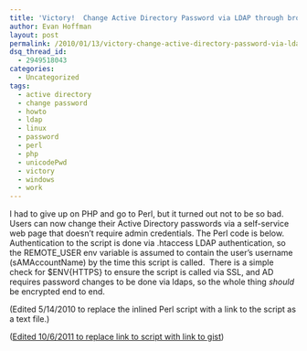 ```yaml
---
title: 'Victory!  Change Active Directory Password via LDAP through browser'
author: Evan Hoffman
layout: post
permalink: /2010/01/13/victory-change-active-directory-password-via-ldap-through-browser/
dsq_thread_id:
  - 2949518043
categories:
  - Uncategorized
tags:
  - active directory
  - change password
  - howto
  - ldap
  - linux
  - password
  - perl
  - php
  - unicodePwd
  - victory
  - windows
  - work
---
```

I had to give up on PHP and go to Perl, but it turned out not to be so bad. Users can now change their Active Directory passwords via a self-service web page that doesn&#8217;t require admin credentials. The Perl code is below.  Authentication to the script is done via .htaccess LDAP authentication, so the REMOTE_USER env variable is assumed to contain the user&#8217;s username (sAMAccountName) by the time this script is called.  There is a simple check for $ENV{HTTPS} to ensure the script is called via SSL, and AD requires password changes to be done via ldaps, so the whole thing *should* be encrypted end to end.



(Edited 5/14/2010 to replace the inlined Perl script with a link to the script as a text file.)

(<ins datetime="2011-10-06T19:39:21+00:00">Edited 10/6/2011 to replace link to script with link to gist</ins>)
